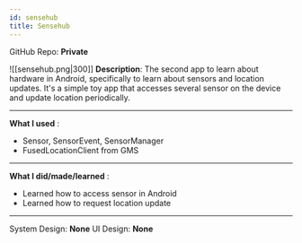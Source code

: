 ```yaml
---
id: sensehub
title: Sensehub
---
```

GitHub Repo: **Private**

![[sensehub.png|300]]
**Description**: The second app to learn about hardware in Android, specifically to learn about sensors and location updates. It's a simple toy app that accesses several sensor on the device and update location periodically.

---
**What I used** :
- Sensor, SensorEvent, SensorManager
- FusedLocationClient from GMS
---
**What I did/made/learned** :
- Learned how to access sensor in Android
- Learned how to request location update
---
System Design: **None**
UI Design: **None**